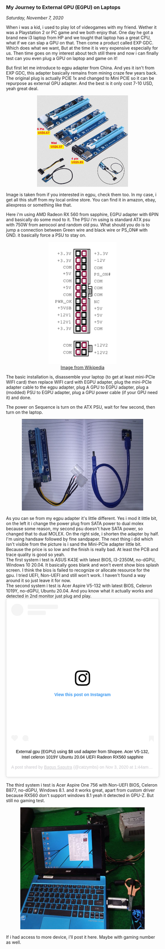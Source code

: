### **My Journey to External GPU (EGPU) on Laptops**
_Saturday, November 7, 2020_

When i was a kid, i used to play lot of videogames with my friend. 
Wether it was a Playstation 2 or PC game and we both enjoy that. 
One day he got a brand new i3 laptop from HP and we tought 
that laptop has a great CPU, what if we can slap a GPU on that. 
Then come a product called EXP GDC. Which does what we want, But 
at the time it is very expensive especially for us. Then time goes on 
my interest about tech still there and now i can finally test can 
you even plug a GPU on laptop and game on it!

But first let me introduce to egpu adapter from China. And yes it 
isn't from EXP GDC, this adapter basically remains from mining craze 
few years back. The original plug is actually PCIE 1x and changed to 
Mini PCIE so it can be repurpose as external GPU adapter. And the best 
is it only cost 7-10 USD, yeah great deal.
<p align="center">
    <img src="./posts/2020-11-07-my-journey-to-external-gpu-egpu-on-laptops/1.png" height="300em" alt="img1">
</p>
Image is taken from <https://egpu.io> if you interested in egpu, check them too.
In my case, i get all this stuff from my local online store. You can 
find it in amazon, ebay, aliexpress or something like that. 

Here i'm using AMD Radeon RX 560 from sapphire, EGPU adapter with 6PIN and 
basically do some mod to it. The PSU i'm using is standard ATX psu with 
750W from aerocool and random old psu. What should you do is to jump a connection 
between Green wire and black wire or PS_ON# with GND. it basically force a PSU to stay on. 
<p align="center">
    <img src="./posts/2020-11-07-my-journey-to-external-gpu-egpu-on-laptops/3.png" height="400em" alt="img3">
    <br>
    <a href="https://en.wikipedia.org/wiki/Power_supply_unit_(computer)">Image from Wikipedia</a>
</p>
The basic installation is, disassemble your laptop (to get at least mini-PCIe WIFI card) then 
replace WIFI card with EGPU adapter, plug the mini-PCIe adapter cable to the egpu adapter, plug A GPU 
to EGPU adapter, plug a (modded) PSU to EGPU adapter, plug a GPU power cable (if your GPU need it)
and done.

The power on Sequence is turn on the ATX PSU, wait for few second, then turn on the laptop.

<p align="center">
    <img src="./posts/2020-11-07-my-journey-to-external-gpu-egpu-on-laptops/4.jpg" height="300em" alt="img4">
</p>
As you can se from my egpu adapter it's little different. Yes i mod it little bit, on the left it 
i change the power plug from SATA power to dual molex because some reason, my second psu doesn't 
have SATA power, so changed that to dual MOLEX. On the right side, i shorten the adapter by half. 
I'm using handsaw followed by fine sandpaper. The next thing i did which isn't visible from the 
picture is i sand the Mini-PCIe adapter little bit. Because the price is so low and the finish is 
really bad. At least the PCB and trace quality is good so yeah.

<br>
The first system i test is ASUS K43E with latest BIOS, I3-2350M, no-dGPU, Windows 10 20.04. 
It basically goes blank and won't event show bios splash screen. I think the bios is failed to
recognize or allocate resource for the gpu. I tried UEFI, Non-UEFI and still won't work. 
I haven't found a way around it so just leave it for now.

<br>
The second system i test is Acer Aspire V5-132 with latest BIOS, Celeron 1019Y, no-dGPU, 
Ubuntu 20.04. And you know what it actually works and detected in 2nd monitor just plug and play.
<blockquote class="instagram-media" align="center" data-instgrm-captioned data-instgrm-permalink="https://www.instagram.com/p/CHH7-qeBS9c/?utm_source=ig_embed&amp;utm_campaign=loading" data-instgrm-version="13" style=" background:#FFF; border:0; border-radius:3px; box-shadow:0 0 1px 0 rgba(0,0,0,0.5),0 1px 10px 0 rgba(0,0,0,0.15); margin: 1px; max-width:540px; min-width:326px; padding:0; width:99.375%; width:-webkit-calc(100% - 2px); width:calc(100% - 2px);"><div style="padding:16px;"> <a href="https://www.instagram.com/p/CHH7-qeBS9c/?utm_source=ig_embed&amp;utm_campaign=loading" style=" background:#FFFFFF; line-height:0; padding:0 0; text-align:center; text-decoration:none; width:100%;" target="_blank"> <div style=" display: flex; flex-direction: row; align-items: center;"> <div style="background-color: #F4F4F4; border-radius: 50%; flex-grow: 0; height: 40px; margin-right: 14px; width: 40px;"></div> <div style="display: flex; flex-direction: column; flex-grow: 1; justify-content: center;"> <div style=" background-color: #F4F4F4; border-radius: 4px; flex-grow: 0; height: 14px; margin-bottom: 6px; width: 100px;"></div> <div style=" background-color: #F4F4F4; border-radius: 4px; flex-grow: 0; height: 14px; width: 60px;"></div></div></div><div style="padding: 19% 0;"></div> <div style="display:block; height:50px; margin:0 auto 12px; width:50px;"><svg width="50px" height="50px" viewBox="0 0 60 60" version="1.1" xmlns="https://www.w3.org/2000/svg" xmlns:xlink="https://www.w3.org/1999/xlink"><g stroke="none" stroke-width="1" fill="none" fill-rule="evenodd"><g transform="translate(-511.000000, -20.000000)" fill="#000000"><g><path d="M556.869,30.41 C554.814,30.41 553.148,32.076 553.148,34.131 C553.148,36.186 554.814,37.852 556.869,37.852 C558.924,37.852 560.59,36.186 560.59,34.131 C560.59,32.076 558.924,30.41 556.869,30.41 M541,60.657 C535.114,60.657 530.342,55.887 530.342,50 C530.342,44.114 535.114,39.342 541,39.342 C546.887,39.342 551.658,44.114 551.658,50 C551.658,55.887 546.887,60.657 541,60.657 M541,33.886 C532.1,33.886 524.886,41.1 524.886,50 C524.886,58.899 532.1,66.113 541,66.113 C549.9,66.113 557.115,58.899 557.115,50 C557.115,41.1 549.9,33.886 541,33.886 M565.378,62.101 C565.244,65.022 564.756,66.606 564.346,67.663 C563.803,69.06 563.154,70.057 562.106,71.106 C561.058,72.155 560.06,72.803 558.662,73.347 C557.607,73.757 556.021,74.244 553.102,74.378 C549.944,74.521 548.997,74.552 541,74.552 C533.003,74.552 532.056,74.521 528.898,74.378 C525.979,74.244 524.393,73.757 523.338,73.347 C521.94,72.803 520.942,72.155 519.894,71.106 C518.846,70.057 518.197,69.06 517.654,67.663 C517.244,66.606 516.755,65.022 516.623,62.101 C516.479,58.943 516.448,57.996 516.448,50 C516.448,42.003 516.479,41.056 516.623,37.899 C516.755,34.978 517.244,33.391 517.654,32.338 C518.197,30.938 518.846,29.942 519.894,28.894 C520.942,27.846 521.94,27.196 523.338,26.654 C524.393,26.244 525.979,25.756 528.898,25.623 C532.057,25.479 533.004,25.448 541,25.448 C548.997,25.448 549.943,25.479 553.102,25.623 C556.021,25.756 557.607,26.244 558.662,26.654 C560.06,27.196 561.058,27.846 562.106,28.894 C563.154,29.942 563.803,30.938 564.346,32.338 C564.756,33.391 565.244,34.978 565.378,37.899 C565.522,41.056 565.552,42.003 565.552,50 C565.552,57.996 565.522,58.943 565.378,62.101 M570.82,37.631 C570.674,34.438 570.167,32.258 569.425,30.349 C568.659,28.377 567.633,26.702 565.965,25.035 C564.297,23.368 562.623,22.342 560.652,21.575 C558.743,20.834 556.562,20.326 553.369,20.18 C550.169,20.033 549.148,20 541,20 C532.853,20 531.831,20.033 528.631,20.18 C525.438,20.326 523.257,20.834 521.349,21.575 C519.376,22.342 517.703,23.368 516.035,25.035 C514.368,26.702 513.342,28.377 512.574,30.349 C511.834,32.258 511.326,34.438 511.181,37.631 C511.035,40.831 511,41.851 511,50 C511,58.147 511.035,59.17 511.181,62.369 C511.326,65.562 511.834,67.743 512.574,69.651 C513.342,71.625 514.368,73.296 516.035,74.965 C517.703,76.634 519.376,77.658 521.349,78.425 C523.257,79.167 525.438,79.673 528.631,79.82 C531.831,79.965 532.853,80.001 541,80.001 C549.148,80.001 550.169,79.965 553.369,79.82 C556.562,79.673 558.743,79.167 560.652,78.425 C562.623,77.658 564.297,76.634 565.965,74.965 C567.633,73.296 568.659,71.625 569.425,69.651 C570.167,67.743 570.674,65.562 570.82,62.369 C570.966,59.17 571,58.147 571,50 C571,41.851 570.966,40.831 570.82,37.631"></path></g></g></g></svg></div><div style="padding-top: 8px;"> <div style=" color:#3897f0; font-family:Arial,sans-serif; font-size:14px; font-style:normal; font-weight:550; line-height:18px;"> View this post on Instagram</div></div><div style="padding: 12.5% 0;"></div> <div style="display: flex; flex-direction: row; margin-bottom: 14px; align-items: center;"><div> <div style="background-color: #F4F4F4; border-radius: 50%; height: 12.5px; width: 12.5px; transform: translateX(0px) translateY(7px);"></div> <div style="background-color: #F4F4F4; height: 12.5px; transform: rotate(-45deg) translateX(3px) translateY(1px); width: 12.5px; flex-grow: 0; margin-right: 14px; margin-left: 2px;"></div> <div style="background-color: #F4F4F4; border-radius: 50%; height: 12.5px; width: 12.5px; transform: translateX(9px) translateY(-18px);"></div></div><div style="margin-left: 8px;"> <div style=" background-color: #F4F4F4; border-radius: 50%; flex-grow: 0; height: 20px; width: 20px;"></div> <div style=" width: 0; height: 0; border-top: 2px solid transparent; border-left: 6px solid #f4f4f4; border-bottom: 2px solid transparent; transform: translateX(16px) translateY(-4px) rotate(30deg)"></div></div><div style="margin-left: auto;"> <div style=" width: 0px; border-top: 8px solid #F4F4F4; border-right: 8px solid transparent; transform: translateY(16px);"></div> <div style=" background-color: #F4F4F4; flex-grow: 0; height: 12px; width: 16px; transform: translateY(-4px);"></div> <div style=" width: 0; height: 0; border-top: 8px solid #F4F4F4; border-left: 8px solid transparent; transform: translateY(-4px) translateX(8px);"></div></div></div></a> <p style=" margin:8px 0 0 0; padding:0 4px;"> <a href="https://www.instagram.com/p/CHH7-qeBS9c/?utm_source=ig_embed&amp;utm_campaign=loading" style=" color:#000; font-family:Arial,sans-serif; font-size:14px; font-style:normal; font-weight:normal; line-height:17px; text-decoration:none; word-wrap:break-word;" target="_blank">External gpu (EGPU) using $8 usd adapter from Shopee. Acer V5-132, Intel celeron 1019Y Ubuntu 20.04 UEFI Radeon RX560 sapphire</a></p> <p style=" color:#c9c8cd; font-family:Arial,sans-serif; font-size:14px; line-height:17px; margin-bottom:0; margin-top:8px; overflow:hidden; padding:8px 0 7px; text-align:center; text-overflow:ellipsis; white-space:nowrap;">A post shared by <a href="https://www.instagram.com/catzymbs/?utm_source=ig_embed&amp;utm_campaign=loading" style=" color:#c9c8cd; font-family:Arial,sans-serif; font-size:14px; font-style:normal; font-weight:normal; line-height:17px;" target="_blank"> Bagus Saputra</a> (@catzymbs) on <time style=" font-family:Arial,sans-serif; font-size:14px; line-height:17px;" datetime="2020-11-03T09:44:20+00:00">Nov 3, 2020 at 1:44am PST</time></p></div></blockquote> <script async src="//www.instagram.com/embed.js"></script>

<br>
The third system i test is Acer Aspire One 756 with Non-UEFI BIOS, Celeron B877, no-dGPU, Windows 8.1. 
and it works great, apart from custom driver because RX560 don't support windows 8.1 yeah it detected 
in GPU-Z. But still no gaming test.
<p align="center">
    <img src="./posts/2020-11-07-my-journey-to-external-gpu-egpu-on-laptops/2.jpg" height="400em" alt="img2">
</p>

If i had access to more device, i'll post it here. Maybe with gaming number as well.
